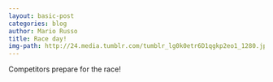 ```yaml
---
layout: basic-post
categories: blog
author: Mario Russo
title: Race day!
img-path: http://24.media.tumblr.com/tumblr_lg0k0etr6D1qgkp2eo1_1280.jpg
---
```

<p>Competitors prepare for the race!</p>


